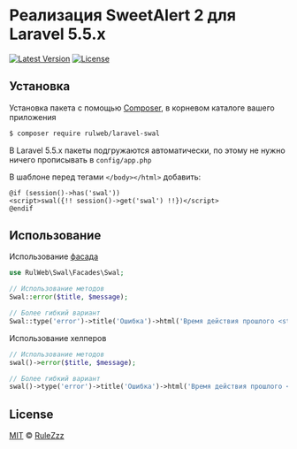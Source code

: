 # Реализация SweetAlert 2 для Laravel 5.5.x

[![Latest Version](https://img.shields.io/github/release/rulweb/laravel-swal.svg?style=flat)](https://github.com/rulweb/laravel-swal/releases)
[![License](https://img.shields.io/packagist/l/rulweb/laravel-swal.svg?style=flat)](https://packagist.org/packages/rulweb/laravel-swal)

## Установка

Установка пакета с помощью [Composer](https://getcomposer.org/), в корневом каталоге вашего приложения

```bash
$ composer require rulweb/laravel-swal
```

В Laravel 5.5.x пакеты подгружаются автоматически, по этому не нужно ничего прописывать в `config/app.php`

В шаблоне перед тегами `</body></html>` добавить:

```blade
@if (session()->has('swal'))
<script>swal({!! session()->get('swal') !!})</script>
@endif
```

## Использование

Использование [фасада](http://laravel.com/docs/facades)
```php
use RulWeb\Swal\Facades\Swal;
```

```php
// Использование методов
Swal::error($title, $message);

// Более гибкий вариант
Swal::type('error')->title('Ошибка')->html('Время действия прошлого <strong>ключа подтверждения</strong> ещё не истекло');
```

Использование хелперов
```php
// Использование методов
swal()->error($title, $message);
```
```php
// Более гибкий вариант
swal()->type('error')->title('Ошибка')->html('Время действия прошлого <strong>ключа подтверждения</strong> ещё не истекло');
```


## License

[MIT](LICENSE) © [RuleZzz](https://github.com/rulweb)